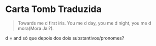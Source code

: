 # Carta Tomb Traduzida
>	Towards me d first iris.
You me d day, you me d night, you me d mora(Mora Jai?).




d = and só que depois dos dois substantivos/pronomes?
